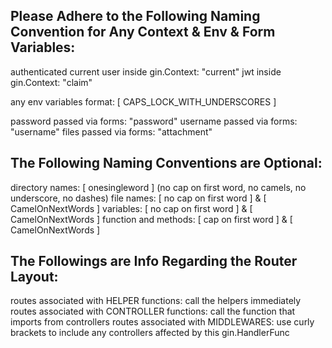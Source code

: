 ## Please Adhere to the Following Naming Convention for Any Context & Env & Form Variables:

authenticated current user inside gin.Context: "current"
jwt inside gin.Context: "claim"

any env variables format: [ CAPS_LOCK_WITH_UNDERSCORES ]

password passed via forms: "password"
username passed via forms: "username"
files passed via forms: "attachment"

## The Following Naming Conventions are Optional:

directory names: [ onesingleword ] (no cap on first word, no camels, no underscore, no dashes)
file names: [ no cap on first word ] & [ CamelOnNextWords ]
variables: [ no cap on first word ] & [ CamelOnNextWords ]
function and methods: [ cap on first word ] & [ CamelOnNextWords ]

## The Followings are Info Regarding the Router Layout:

routes associated with HELPER functions: call the helpers immediately
routes associated with CONTROLLER functions: call the function that imports from controllers
routes associated with MIDDLEWARES: use curly brackets to include any controllers affected by this gin.HandlerFunc